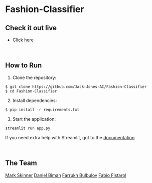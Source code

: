 # Fashion-Classifier


## Check it out live

- [Click here]()

<p>&nbsp;</p>

## How to Run

1. Clone the repository:

```
$ git clone https://github.com/Jack-Jones-AI/Fashion-Classifier
$ cd Fashion-Classifier
```

2. Install dependencies:

```
$ pip install -r requirements.txt
```

3. Start the application:

```
streamlit run app.py
```

If you need extra help with Streamlit, got to the [documentation](https://docs.streamlit.io)

<p>&nbsp;</p>

## The Team
[Mark Skinner](https://github.com/aimwps)
[Daniel Biman](https://github.com/DanielBiman)
[Farrukh Bulbulov](https://github.com/fbulbulov)
[Fabio Fistarol](https://github.com/fistadev)
